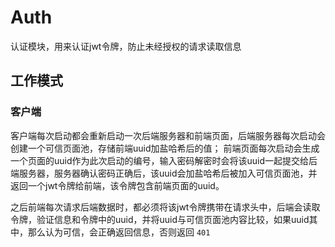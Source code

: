 # Auth

认证模块，用来认证jwt令牌，防止未经授权的请求读取信息

## 工作模式

### 客户端

客户端每次启动都会重新启动一次后端服务器和前端页面，后端服务器每次启动会创建一个可信页面池，存储前端uuid加盐哈希后的值；
前端页面每次启动会生成一个页面的uuid作为此次启动的编号，输入密码解密时会将该uuid一起提交给后端服务器，服务器确认密码正确后，该uuid会加盐哈希后被加入可信页面池，并返回一个jwt令牌给前端，该令牌包含前端页面的uuid。

之后前端每次请求后端数据时，都必须将该jwt令牌携带在请求头中，后端会读取令牌，验证信息和令牌中的uuid，并将uuid与可信页面池内容比较，如果uuid其中，那么认为可信，会正确返回信息，否则返回 `401`